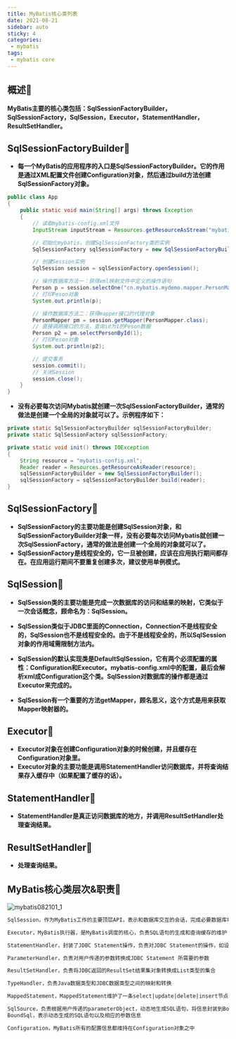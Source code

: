 ```yaml
---
title: MyBatis核心类列表
date: 2021-08-21
sidebar: auto
sticky: 4
categories:
 - mybatis
tags:
 - mybatis core
---
```

## 概述🥖

**MyBatis主要的核心类包括：SqlSessionFactoryBuilder，SqlSessionFactory，SqlSession，Executor，StatementHandler，ResultSetHandler。**

## SqlSessionFactoryBuilder🍿

- **每一个MyBatis的应用程序的入口是SqlSessionFactoryBuilder。它的作用是通过XML配置文件创建Configuration对象，然后通过build方法创建SqlSessionFactory对象。**
```java
public class App
{
    public static void main(String[] args) throws Exception
    {
        // 读取mybatis-config.xml文件
        InputStream inputStream = Resources.getResourceAsStream("mybatis-config.xml");

        // 初始化mybatis，创建SqlSessionFactory类的实例
        SqlSessionFactory sqlSessionFactory = new SqlSessionFactoryBuilder().build(inputStream);

        // 创建Session实例
        SqlSession session = sqlSessionFactory.openSession();

        // 操作数据库方法一：获得xml映射文件中定义的操作语句
        Person p = session.selectOne("cn.mybatis.mydemo.mapper.PersonMapper.selectPersonById", 1);
        // 打印Peson对象
        System.out.println(p);

        // 操作数据库方法二：获得mapper接口的代理对象
        PersonMapper pm = session.getMapper(PersonMapper.class);
        // 直接调用接口的方法，查询id为1的Peson数据
        Person p2 = pm.selectPersonById(1);
        // 打印Peson对象
        System.out.println(p2);

        // 提交事务
        session.commit();
        // 关闭Session
        session.close();
    }
}
```

- **没有必要每次访问Mybatis就创建一次SqlSessionFactoryBuilder，通常的做法是创建一个全局的对象就可以了。示例程序如下：**
```java
private static SqlSessionFactoryBuilder sqlSessionFactoryBuilder;
private static SqlSessionFactory sqlSessionFactory;

private static void init() throws IOException 
{
    String resource = "mybatis-config.xml";
    Reader reader = Resources.getResourceAsReader(resource);
    sqlSessionFactoryBuilder = new SqlSessionFactoryBuilder();
    sqlSessionFactory = sqlSessionFactoryBuilder.build(reader);
}
```
## SqlSessionFactory🧂

- **SqlSessionFactory的主要功能是创建SqlSession对象，和SqlSessionFactoryBuilder对象一样，没有必要每次访问Mybatis就创建一次SqlSessionFactory，通常的做法是创建一个全局的对象就可以了。**
- **SqlSessionFactory是线程安全的，它一旦被创建，应该在应用执行期间都存在。在应用运行期间不要重复创建多次，建议使用单例模式。**
## SqlSession🧈

- **SqlSession类的主要功能是完成一次数据库的访问和结果的映射，它类似于一次会话概念，顾命名为：SqlSession。**


- **SqlSession类似于JDBC里面的Connection，Connection不是线程安全的，SqlSession也不是线程安全的。由于不是线程安全的，所以SqlSession对象的作用域需限制方法内。**


- **SqlSession的默认实现类是DefaultSqlSession，它有两个必须配置的属性：Configuration和Executor。mybatis-config.xml中的配置，最后会解析xml成Configuration这个类。SqlSession对数据库的操作都是通过Executor来完成的。**


- **SqlSession有一个重要的方法getMapper，顾名思义，这个方式是用来获取Mapper映射器的。**
## Executor🥟

- **Executor对象在创建Configuration对象的时候创建，并且缓存在Configuration对象里。**
- **Executor对象的主要功能是调用StatementHandler访问数据库，并将查询结果存入缓存中（如果配置了缓存的话）。**
## StatementHandler🌯

- **StatementHandler是真正访问数据库的地方，并调用ResultSetHandler处理查询结果。**
## ResultSetHandler🥓

- **处理查询结果。**
## MyBatis核心类层次&职责🥨
<p>
<img :src="$withBase('/mybatis/mybatis082101_1.png')" alt="mybatis082101_1" class="medium-zoom-image">
</p>

```markdown
SqlSession，作为MyBatis工作的主要顶层API，表示和数据库交互的会话，完成必要数据库增删改查功能

Executor，MyBatis执行器，是MyBatis调度的核心，负责SQL语句的生成和查询缓存的维护

StatementHandler，封装了JDBC Statement操作，负责对JDBC Statement的操作，如设置参数、将Statement结果集转换成List集合。

ParameterHandler，负责对用户传递的参数转换成JDBC Statement 所需要的参数

ResultSetHandler，负责将JDBC返回的ResultSet结果集对象转换成List类型的集合

TypeHandler，负责Java数据类型和JDBC数据类型之间的映射和转换

MappedStatement，MappedStatement维护了一条select|update|delete|insert节点的封装

SqlSource，负责根据用户传递的parameterObject，动态地生成SQL语句，将信息封装到BoundSql对象中，并返回
BoundSql，表示动态生成的SQL语句以及相应的参数信息

Configuration，MyBatis所有的配置信息都维持在Configuration对象之中
```
